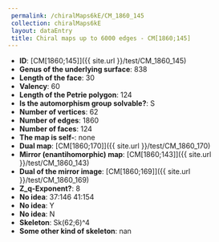 ```yaml
--- 
 permalink: /chiralMaps6kE/CM_1860_145 
 collection: chiralMaps6kE
 layout: dataEntry
 title: Chiral maps up to 6000 edges - CM[1860;145]
---
```


- **ID**: [CM[1860;145]]({{ site.url }}/test/CM_1860_145)
- **Genus of the underlying surface**: 838
- **Length of the face**: 30
- **Valency**: 60
- **Length of the Petrie polygon**: 124
- **Is the automorphism group solvable?**: S
- **Number of vertices**: 62
- **Number of edges**: 1860
- **Number of faces**: 124
- **The map is self-**: none
- **Dual map**: [CM[1860;170]]({{ site.url }}/test/CM_1860_170)
- **Mirror (enantihomorphic) map**: [CM[1860;143]]({{ site.url }}/test/CM_1860_143)
- **Dual of the mirror image**: [CM[1860;169]]({{ site.url }}/test/CM_1860_169)
- **Z_q-Exponent?**: 8
- **No idea**:  37:146 41:154
- **No idea**: Y
- **No idea**: N
- **Skeleton**: Sk(62;6)^4
- **Some other kind of skeleton**: nan
